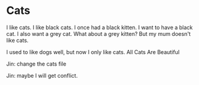 Cats
====
I like cats. 
I like black cats.
I once had a black kitten.
I want to have a black cat.
I also want a grey cat.
What about a grey kitten?
But my mum doesn't like cats. 

I used to like dogs well, but now I only like cats.
All Cats Are Beautiful

Jin: change the cats file

Jin: maybe I will get conflict.

